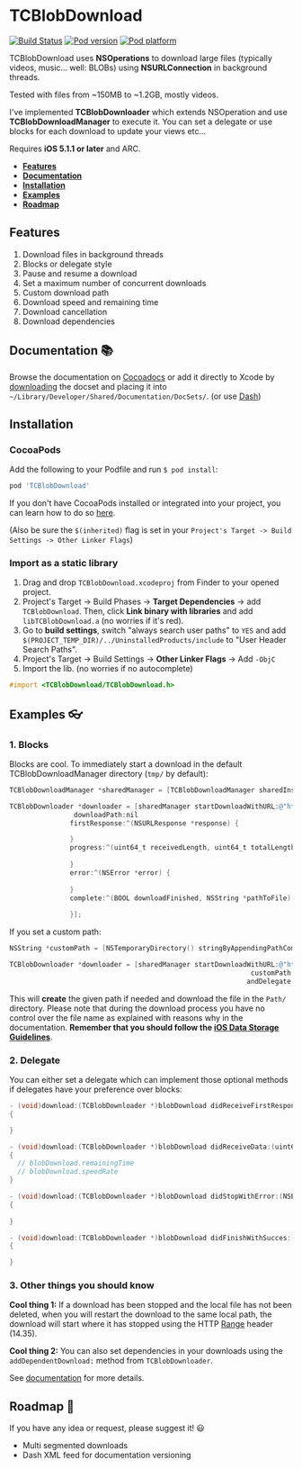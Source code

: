 # TCBlobDownload

[![Build Status](https://api.travis-ci.org/thibaultCha/TCBlobDownload.png)](https://travis-ci.org/thibaultCha/TCBlobDownload)
[![Pod version](https://cocoapod-badges.herokuapp.com/v/TCBlobDownload/badge.png)](https://cocoapod-badges.herokuapp.com/v/TCBlobDownload/badge.png)
[![Pod platform](https://cocoapod-badges.herokuapp.com/p/TCBlobDownload/badge.png)](https://cocoapod-badges.herokuapp.com/p/TCBlobDownload/badge.png)

TCBlobDownload uses **NSOperations** to download large files (typically videos, music... well: BLOBs) using **NSURLConnection** in background threads.

Tested with files from ~150MB to ~1.2GB, mostly videos.

I've implemented **TCBlobDownloader** which extends NSOperation and use **TCBlobDownloadManager** to execute it. You can set a delegate or use blocks for each download to update your views etc…

Requires **iOS 5.1.1 or later** and ARC.

- **[Features](#features)**
- **[Documentation](#documentation-books)**
- **[Installation](#installation)**
- **[Examples](#examples-eyeglasses)**
- **[Roadmap](#roadmap-rocket)**

## Features
1. Download files in background threads
2. Blocks or delegate style
3. Pause and resume a download
4. Set a maximum number of concurrent downloads
5. Custom download path
6. Download speed and remaining time
7. Download cancellation
8. Download dependencies

## Documentation :books:
Browse the documentation on [Cocoadocs](http://cocoadocs.org/docsets/TCBlobDownload) or add it directly to Xcode by [downloading](https://github.com/thibaultCha/TCBlobDownload/blob/master/TCBlobDownload/Docs/TCBlobDownloadDocset.zip?raw=true) the docset and placing it into `~/Library/Developer/Shared/Documentation/DocSets/`. (or use [Dash](http://kapeli.com/dash))

## Installation

### CocoaPods
Add the following to your Podfile and run `$ pod install`:

```ruby
pod 'TCBlobDownload'
```

If you don't have CocoaPods installed or integrated into your project, you can learn how to do so [here](http://cocoapods.org).

(Also be sure the `$(inherited)` flag is set in your `Project's Target -> Build Settings -> Other Linker Flags`)

### Import as a static library
1. Drag and drop `TCBlobDownload.xcodeproj` from Finder to your opened project.
2. Project's Target -> Build Phases -> **Target Dependencies** -> add `TCBlobDownload`. Then, click **Link binary with libraries** and add `libTCBlobDownload.a` (no worries if it's red).
3. Go to **build settings**, switch "always search user paths" to `YES` and add `$(PROJECT_TEMP_DIR)/../UninstalledProducts/include` to "User Header Search Paths".
4. Project's Target -> Build Settings -> **Other Linker Flags** -> Add `-ObjC`
4. Import the lib. (no worries if no autocomplete)
```objective-c
#import <TCBlobDownload/TCBlobDownload.h>
```

## Examples :eyeglasses:

### 1. Blocks
Blocks are cool.
To immediately start a download in the default TCBlobDownloadManager directory (`tmp/` by default):

```objective-c
TCBlobDownloadManager *sharedManager = [TCBlobDownloadManager sharedInstance];

TCBlobDownloader *downloader = [sharedManager startDownloadWithURL:@"http://give.me/abigfile.avi"
                downloadPath:nil
               firstResponse:^(NSURLResponse *response) {

               }
               progress:^(uint64_t receivedLength, uint64_t totalLength, NSInteger remainingTime, float progress) {
                 
               }
               error:^(NSError *error) {
                               
               }
               complete:^(BOOL downloadFinished, NSString *pathToFile) {
                 
               }];
```

If you set a custom path:

```objective-c
NSString *customPath = [NSTemporaryDirectory() stringByAppendingPathComponent:@"My/Custom/Path/"];

TCBlobDownloader *downloader = [sharedManager startDownloadWithURL:@"http://give.me/abigfile.avi"
                                                            customPath:customPath // important
                                                           andDelegate:nil];
```

This will **create** the given path if needed and download the file in the `Path/` directory. Please note that during the download process you have no control over the file name as explained with reasons why in the documentation. **Remember that you should follow the [iOS Data Storage Guidelines](https://developer.apple.com/icloud/documentation/data-storage/)**.

### 2. Delegate
You can either set a delegate which can implement those optional methods if delegates have your preference over blocks:

```objective-c
- (void)download:(TCBlobDownloader *)blobDownload didReceiveFirstResponse:(NSURLResponse *)response
{

}

- (void)download:(TCBlobDownloader *)blobDownload didReceiveData:(uint64_t)received onTotal:(uint64_t)total
{
  // blobDownload.remainingTime
  // blobDownload.speedRate
}

- (void)download:(TCBlobDownloader *)blobDownload didStopWithError:(NSError *)error
{
 
}

- (void)download:(TCBlobDownloader *)blobDownload didFinishWithSucces:(BOOL)downloadFinished atPath:(NSString *)pathToFile
{

}
```

### 3. Other things you should know
**Cool thing 1:** If a download has been stopped and the local file has not been deleted, when you will restart the download to the same local path, the download will start where it has stopped using the HTTP [Range](http://www.w3.org/Protocols/rfc2616/rfc2616-sec14.html) header (14.35).

**Cool thing 2:** You can also set dependencies in your downloads using the `addDependentDownload:` method from `TCBlobDownloader`.

See [documentation](#documentation-books) for more details.

## Roadmap :rocket:
If you have any idea or request, please suggest it! :smiley:

* Multi segmented downloads
* Dash XML feed for documentation versioning
